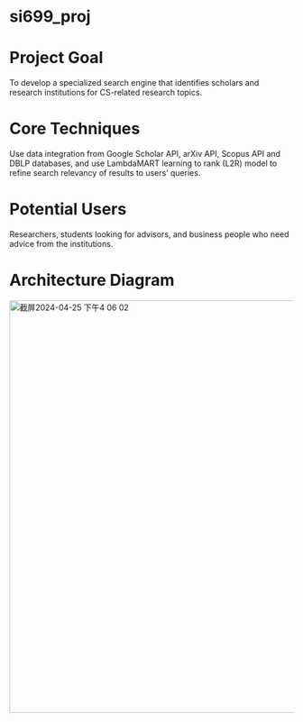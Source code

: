 # si699_proj

# Project Goal
To develop a specialized search engine that identifies scholars and research institutions for CS-related research topics.
# Core Techniques
Use data integration from Google Scholar API, arXiv API, Scopus API and DBLP databases, and use LambdaMART learning to rank (L2R) model to refine search relevancy of results to users’ queries.
# Potential Users
Researchers, students looking for advisors, and business people who need advice from the institutions.

# Architecture Diagram

<img width="732" alt="截屏2024-04-25 下午4 06 02" src="https://github.com/kr35xk/si699_proj/assets/106477491/ecc354d0-892f-436f-8c4c-11945d5b017c">

